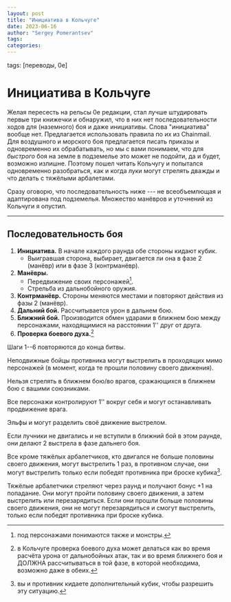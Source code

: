 ```yaml
---
layout: post
title: "Инициатива в Кольчуге"
date: 2023-06-16
author: "Sergey Pomerantsev"
tags:
categories:
---
```

tags: [переводы, 0e]

# Инициатива в Кольчуге

Желая пересесть на рельсы 0e редакции, стал лучше штудировать первые три книжечки и обнаружил, что в них нет последовательности ходов для (наземного) боя и даже инициативы. Слова "инициатива" вообще нет. Предлагается использовать правила по их из Chainmail. Для воздушного и морского боя предлагается писать приказы и одновременно их обрабатывать, но мы с вами понимаем, что для _быстрого_ боя на земле в подземелье это может не подойти, да и будет, возможно излишне. Поэтому пошел читать Кольчугу и попытался одновременно разобраться, как и когда луки могут стрелять дважды и что делать с тяжёлыми арбалетами.

Сразу оговорю, что последовательность ниже --- не всеобъемлющая и адаптирована под подземелья. Множество манёвров и уточнений из Кольчуги я опустил.

---

## Последовательность боя

1. **Инициатива.** В начале каждого раунда обе стороны кидают кубик.
	- Выигравшая сторона, выбирает, двигается ли она в фазе 2 (манёвр) или в фазе 3 (контрманёвр).
2. **Манёвры.**
	- Передвижение своих персонажей[^3].
	- Стрельба из дальнобойного оружия.
3. **Контрманёвр.** Стороны меняются местами и повторяют действия из фазы 2 (манёвр).
4. **Дальний бой.** Рассчитывается урон в дальнем бою.
5. **Ближний бой.** Производится обмен ударами в ближнем бою между персонажами, находящимися на расстоянии 1'' друг от друга.
6. **Проверка боевого духа.**[^1]

[^3]: под персонажами понимаются также и монстры.

[^1]: в Кольчуге проверка боевого духа может делаться как во время расчёта урона от дальнобойных атак, так и во время ближнего боя и ДОЛЖНА рассчитываться в той фазе, в которой необходима, возможно даже в обеих.

Шаги 1--6 повторяются до конца битвы.

Неподвижные бойцы противника могут выстрелить в проходящих мимо персонажей (в момент, когда те прошли половину своего движения).

Нельзя стрелять в ближнем бою/во врагов, сражающихся в ближнем бою с вашими союзниками.

Все персонажи контролируют 1'' вокруг себя и могут останавливать продвижение врага.

Эльфы и могут разделить своё движение выстрелом.

Если лучники не двигались и не вступили в ближний бой в этом раунде, они делают 2 выстрела в фазе дальнего боя.

Все кроме тяжёлых арбалетчиков, кто двигался не больше половины своего движения, могут выстрелить 1 раз, в противном случае, они могут выстрелить только если победят противника при броске кубика[^2].

[^2]: вы и противник кидаете дополнительный кубик, чтобы разрешить эту ситуацию.

Тяжёлые арбалетчики стреляют через раунд и получают бонус +1 на попадание. Они могут пройти половину своего движения, а затем выстрелить или перезарядиться. Если они прошли больше половины своего движения, они не могут перезарядиться и смогут выстрелить, только если победят противника при броске кубика.


